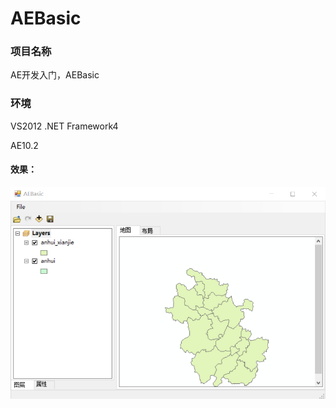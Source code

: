 # AEBasic
### 项目名称
AE开发入门，AEBasic
### 环境
VS2012 .NET Framework4

AE10.2

#### 效果：

![AEBasic](https://github.com/Screw1024/AEBasic/blob/master/AEBasic.png)